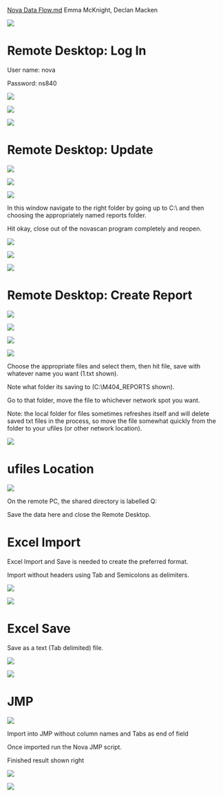 [Nova Data Flow.md](https://github.com/user-attachments/files/22729362/Nova.Data.Flow.md)
Emma McKnight\, Declan Macken

![](img%5CNova%20Data%20Flow_0.png)

# Remote Desktop: Log In

User name: nova

Password: ns840

![](img%5CNova%20Data%20Flow_1.png)

![](img%5CNova%20Data%20Flow_2.png)

![](img%5CNova%20Data%20Flow_3.png)

# Remote Desktop: Update

![](img%5CNova%20Data%20Flow_4.png)

![](img%5CNova%20Data%20Flow_5.png)

![](img%5CNova%20Data%20Flow_6.png)

In this window navigate to the right folder by going up to C:\\ and then choosing the appropriately named reports folder\.

Hit okay\, close out of the novascan program completely and reopen\.

![](img%5CNova%20Data%20Flow_7.png)

![](img%5CNova%20Data%20Flow_8.png)

![](img%5CNova%20Data%20Flow_9.png)

# Remote Desktop: Create Report

![](img%5CNova%20Data%20Flow_10.png)

![](img%5CNova%20Data%20Flow_11.png)

![](img%5CNova%20Data%20Flow_12.png)

![](img%5CNova%20Data%20Flow_13.png)

Choose the appropriate files and select them\, then hit file\, save with whatever name you want \(1\.txt shown\)\.

Note what folder its saving to \(C:\\M404\_REPORTS shown\)\.

Go to that folder\, move the file to whichever network spot you want\.

Note: the local folder for files sometimes refreshes itself and will delete saved txt files in the process\, so move the file somewhat quickly from the folder to your ufiles \(or other network location\)\.

![](img%5CNova%20Data%20Flow_14.png)

# ufiles Location

![](img%5CNova%20Data%20Flow_15.png)

On the remote PC\, the shared directory is labelled Q:

Save the data here and close the Remote Desktop\.

# Excel Import

Excel Import and Save is needed to create the preferred format\.

Import without headers using Tab and Semicolons as delimiters\.

![](img%5CNova%20Data%20Flow_16.png)

![](img%5CNova%20Data%20Flow_17.png)

# Excel Save

Save as a text \(Tab delimited\) file\.

![](img%5CNova%20Data%20Flow_18.png)

![](img%5CNova%20Data%20Flow_19.png)

# JMP

![](img%5CNova%20Data%20Flow_20.png)

Import into JMP without column names and Tabs as end of field

Once imported run the Nova JMP script\.

Finished result shown right

![](img%5CNova%20Data%20Flow_21.png)

![](img%5CNova%20Data%20Flow_22.png)

